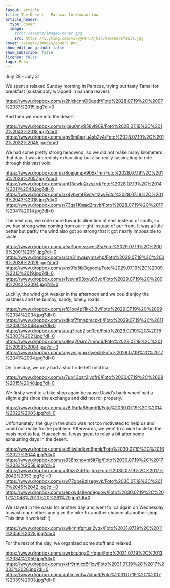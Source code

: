 ```yaml
---
layout: article
title: The Desert - Paracas to Huacachina
article_header:
  type: cover
  image:
    #src: /assets/images/cover.jpg
    src: https://i.ytimg.com/vi/yyPFT3Ajkzc/maxresdefault.jpg
cover: /assets/images/cover2.png
show_edit_on_github: false
show_subscribe: false
license: false
tags: Peru 
---
```


July 28 - July 31

We spent a relaxed Sunday morning in Paracas, trying out tasty Tamal for breakfast (sustainably wrapped in banana leaves).

<!--more-->

https://www.dropbox.com/s/2hjxkcnn0i6qqdf/Foto%2028.07.19%2C%2007%2037%2015.jpg?dl=0

And then we rode into the desert.

https://www.dropbox.com/s/jceu0my958vl909/Foto%2028.07.19%2C%2012%2043%2018.jpg?dl=0
https://www.dropbox.com/s/gv6m8aqiu4sb2v4/Foto%2028.07.19%2C%2012%2032%2045.jpg?dl=0

We had some pretty strong headwind, so we did not make many kilometers that day. It was incredibly exhausting but also really fascinating to ride through this vast void.

https://www.dropbox.com/s/8oejgmpx905x1mr/Foto%2028.07.19%2C%2015%2036%2057.jpg?dl=0
https://www.dropbox.com/s/pt13ewlu2rzszrd/Foto%2028.07.19%2C%2014%2011%2048.jpg?dl=0
https://www.dropbox.com/s/x4ybvmf8wtyr12w/Foto%2028.07.19%2C%2016%2043%2018.jpg?dl=0
https://www.dropbox.com/s/73qs110sad2rsvb/Foto%2028.07.19%2C%2017%2041%2014.jpg?dl=0

The next day, we rode more towards direction of east instead of south, so we had strong wind coming from our right instead of our front. It was a little better but partly the wind also got so strong that it got nearly impossible to cycle.

https://www.dropbox.com/s/fse1bqgtvzwes25/Foto%2029.07.19%2C%2009%2001%2051.jpg?dl=0
https://www.dropbox.com/s/crn31nwasymsvhp/Foto%2029.07.19%2C%2008%2039%2029.jpg?dl=0
https://www.dropbox.com/s/hx91d5ib3gyoctt/Foto%2029.07.19%2C%2009%2013%2019.jpg?dl=0
https://www.dropbox.com/s/1yevnf93xyu03yq/Foto%2029.07.19%2C%2009%2042%2004.jpg?dl=0

Luckily, the wind got weaker in the afternoon and we could enjoy the vastness and the bumpy, sandy, lonely roads.

https://www.dropbox.com/s/f81oq4z11kk3l3v/Foto%2029.07.19%2C%2009%2034%2034.jpg?dl=0
https://www.dropbox.com/s/dkpf7fmnbmcpxfl/Foto%2029.07.19%2C%2011%2030%2048.jpg?dl=0
https://www.dropbox.com/s/tuq7irab2jsd3cq/Foto%2029.07.19%2C%2016%2003%2021.jpg?dl=0
https://www.dropbox.com/s/8leq20sim7rmod6/Foto%2029.07.19%2C%2016%2058%2004.jpg?dl=0
https://www.dropbox.com/s/pyyvsjppq7syex5/Foto%2029.07.19%2C%2017%2041%2004.jpg?dl=0

On Tuesday, we only had a short ride left until Ica.

https://www.dropbox.com/s/7uo43ozr2iydfr6/Foto%2030.07.19%2C%2009%2015%2048.jpg?dl=0

We firstly went to a bike shop again because David’s back wheel had a slight eight since the exchange and did not roll properly.

https://www.dropbox.com/s/z8lf5p1a85umb1l/Foto%2030.07.19%2C%2014%2022%2003.jpg?dl=0

Unfortunately, the guy in the shop was not too motivated to help us and could not really fix the problem. Afterwards, we went to a nice hostel in the oasis next to Ica, Huacachina. It was great to relax a bit after some exhausting days in the desert.

https://www.dropbox.com/s/e6iiwlbdkvn6pmk/Foto%2030.07.19%2C%2016%2027%2044.jpg?dl=0
https://www.dropbox.com/s/838hxhoxm5it7jg/Foto%2030.07.19%2C%2017%2033%2058.jpg?dl=0
https://www.dropbox.com/s/30izn2d9fcjjtox/Foto%2030.07.19%2C%2017%2042%2053.jpg?dl=0
https://www.dropbox.com/s/w77gbe9zlsegvvk/Foto%2030.07.19%2C%2017%2045%2042.jpg?dl=0
https://www.dropbox.com/s/epxw4s8vqn9guow/Foto%2030.07.19%2C%2017%2048%2010%20%281%29.jpg?dl=0

We stayed in the oasis for another day and went to Ica again on Wednesday to wash our clothes and give the bike fix another chance at another shop. This time it worked! :)

https://www.dropbox.com/s/wk4nnfghual2vqx/Foto%2031.07.19%2C%2011%2056%2028.jpg?dl=0

For the rest of the day, we organized some stuff and relaxed.

https://www.dropbox.com/s/wrbcubgz0irfqoo/Foto%2031.07.19%2C%2013%2034%2059.jpg?dl=0
https://www.dropbox.com/s/xfr9rhtixx5r1xy/Foto%2031.07.19%2C%2017%2033%2028.jpg?dl=0
https://www.dropbox.com/s/qfimlvnfw7cluu6/Foto%2031.07.19%2C%2017%2039%2003.jpg?dl=0